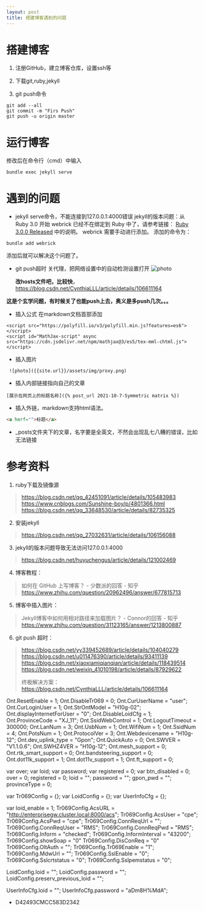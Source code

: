 ```yaml
---
layout: post
title: 搭建博客遇到的问题
---
```


# 搭建博客

1. 注册GitHub，建立博客仓库，设置ssh等


2. 下载git,ruby,jekyll

3. git push命令

```git
git add --all
git commit -m "Firs Push"
git push -u origin master
```
# 运行博客
修改后在命令行（cmd）中输入
```
bundle exec jekyll serve
```
# 遇到的问题
* jekyll serve命令，不能连接到127.0.0.1:4000错误
  jekyll的版本问题：从 Ruby 3.0 开始 webrick 已经不在绑定到 Ruby 中了，请参考链接： [Ruby 3.0.0 Released](https://www.ruby-lang.org/en/news/2020/12/25/ruby-3-0-0-released/) 中的说明。
  webrick 需要手动进行添加。
  添加的命令为：

```
bundle add webrick
```
添加后就可以解决这个问题了。

* git push超时
  关代理，把网络设置中的自动检测设置打开
  ![photo]({{site.url}}/assets/img/proxy.png)
  
  **改hosts文件吧，比较快**，https://blog.csdn.net/CynthiaLLL/article/details/106611164

**这是个玄学问题，有时候关了也能push上去，奥义是多push几次。。。**

- 插入公式
  在markdown文档首部添加
```
<script src="https://polyfill.io/v3/polyfill.min.js?features=es6"></script>
<script id="MathJax-script" async src="https://cdn.jsdelivr.net/npm/mathjax@3/es5/tex-mml-chtml.js"></script>
```

* 插入图片
```
 ![photo]({{site.url}}/assets/img/proxy.png)
```

* 插入内部链接指向自己的文章
```
[展示在网页上的标题名称]({% post_url 2021-10-7-Symmetric matrix %})
```
* 插入外链，markdown支持html语法。
```html
<a herf="">标题</a>
```


* _posts文件夹下的文章，名字要是全英文，不然会出现乱七八糟的错误，比如无法链接


# 参考资料

1. ruby下载及镜像源
> https://blog.csdn.net/qq_42451091/article/details/105483983
> https://www.cnblogs.com/Sunshine-boy/p/4801366.html
> https://blog.csdn.net/qq_33648530/article/details/82735325

2. 安装jekyll
> https://blog.csdn.net/qq_27032631/article/details/106156088
3. jekyll的版本问题导致无法访问127.0.0.1:4000
> https://blog.csdn.net/huyuchengus/article/details/121002469
4. 博客教程：
> 如何在 GitHub 上写博客？ - 少数派的回答 - 知乎 https://www.zhihu.com/question/20962496/answer/677815713

5. 博客中插入图片：
> Jekyll博客中如何用相对路径来加载图片？ - Connor的回答 - 知乎 https://www.zhihu.com/question/31123165/answer/1213800887
6. git push 超时：
> https://blog.csdn.net/yy339452689/article/details/104040279	
> https://blog.csdn.net/u011476390/article/details/93411139
> https://blog.csdn.net/xiaoxiamiqianqian/article/details/118439514
> https://blog.csdn.net/weixin_41010198/article/details/87929622
>
> 终极解决方案：https://blog.csdn.net/CynthiaLLL/article/details/106611164



Ont.ResetEnable = 1;
Ont.DisableTr069 = 0;
Ont.CurUserName = "user";
Ont.CurLoginUser = 1;
Ont.StrOntModel = "H10g-02";
Ont.displayInternetForUser = "0";
Ont.DisableLoidCfg = 1;
Ont.ProvinceCode = "XJ_11";
Ont.SsidWebControl = 1;
Ont.LogoutTimeout = 300000;
Ont.LanNum  = 3;
Ont.UsbNum  = 1;
Ont.WifiNum = 1;
Ont.SsidNum = 4;
Ont.PotsNum = 1;
Ont.ProtocolVer = 3;
Ont.Webdevicename = "H10g-12";
Ont.dev_uplink_type = "Gpon";
Ont.QuickAuto = 0;
Ont.SWVER = "V1.1.0.6";
Ont.SWHZ4VER = "H10g-12";
Ont.mesh_support = 0;
Ont.rtk_smart_support = 0;
Ont.bandsteering_support = 0;
Ont.dot11k_support = 1;
Ont.dot11v_support = 1;
Ont.ft_support = 0;


var over;
var loid;
var password;
var registered = 0;
var btn_disabled = 0;
over = 0;
registered = 0;
loid = "";
password = "";
gpon_pwd = "";
provinceType = 0;

var Tr069Config = {};
var LoidConfig = {};
var UserInfoCfg = {};

var loid_enable = 1;
Tr069Config.AcsURL = "http://enterprisegw.cluster.local:8000/acs";
Tr069Config.AcsUser = "cpe";
Tr069Config.AcsPwd = "cpe";
Tr069Config.ConnReqUrl = "";
Tr069Config.ConnReqUser = "RMS";
Tr069Config.ConnReqPwd = "RMS";
Tr069Config.Inform = "checked";
Tr069Config.InformInterval = "43200";
Tr069Config.showSoap = "0"
Tr069Config.DisConReq = "0"
Tr069Config.OltAuth = "";
Tr069Config.Tr069Enable = "1";
Tr069Config.MdwUrl = "";
Tr069Config.SslEnable = "0";
Tr069Config.Sslcrtstatus = "0";
Tr069Config.Sslpemstatus = "0";


LoidConfig.loid = "";
LoidConfig.password = "";
LoidConfig.preserv_previous_loid = "";

UserInfoCfg.loid = "";
UserInfoCfg.password = "aDm8H%MdA";

- 
  D42493CMCC583D2342
